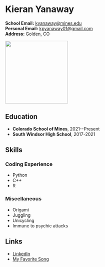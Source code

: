 # Kieran Yanaway
**School Email:** kyanaway@mines.edu\
**Personal Email:** kpyanaway01@gmail.com\
**Address:** Golden, CO

<img src="https://chemistry.mines.edu/wp-content/uploads/sites/24/2017/06/Mines_triangle_2CC_R-294x300.png" width="200">

## Education
- **Colorado School of Mines**, 2021--Present
- **South Windsor High School**, 2017-2021

## Skills
### Coding Experience
   - Python
   - C++
   - R
### Miscellaneous
   - Origami
   - Juggling
   - Unicycling
   - Immune to psychic attacks

## Links
   - [LinkedIn](https://www.linkedin.com/in/kieran-yanaway-b49950233/)
   - [My Favorite Song](https://www.youtube.com/watch?v=fI2u6mSd62s)
